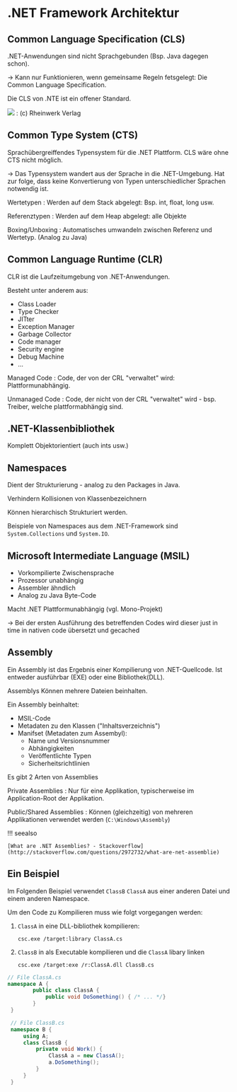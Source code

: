 # .NET Framework Architektur

## Common Language Specification (CLS)

.NET-Anwendungen sind nicht Sprachgebunden (Bsp. Java dagegen schon).

→ Kann nur Funktionieren, wenn gemeinsame Regeln fetsgelegt: Die Common Language Specification.

Die CLS von .NTE ist ein offener Standard.

![](http://openbook.rheinwerk-verlag.de/visual_csharp_2012/bilder/01_02.png)
: (c) Rheinwerk Verlag

## Common Type System (CTS)

Sprachübergreiffendes Typensystem für die .NET Plattform.
CLS wäre ohne CTS nicht möglich.

→ Das Typensystem wandert aus der Sprache in die .NET-Umgebung.
Hat zur folge, dass keine Konvertierung von Typen unterschiedlicher
Sprachen notwendig ist.

Wertetypen
: Werden auf dem Stack abgelegt: Bsp. int, float, long usw.

Referenztypen
: Werden auf dem Heap abgelegt: alle Objekte

Boxing/Unboxing
: Automatisches umwandeln zwischen Referenz und Wertetyp. (Analog zu Java)

## Common Language Runtime (CLR)
CLR ist die Laufzeitumgebung von .NET-Anwendungen.

Besteht unter anderem aus:

* Class Loader
* Type Checker
* JITter
* Exception Manager
* Garbage Collector
* Code manager
* Security engine
* Debug Machine
* ...

Managed Code
: Code, der von der CRL "verwaltet" wird: Plattformunabhängig.

Unmanaged Code
: Code, der nicht von der CRL "verwaltet" wird - bsp. Treiber, welche plattformabhängig sind.

## .NET-Klassenbibliothek

Komplett Objektorientiert (auch ints usw.)

## Namespaces
Dient der Strukturierung - analog zu den Packages in Java.

Verhindern Kollisionen von Klassenbezeichnern

Können hierarchisch Strukturiert werden.

Beispiele von Namespaces aus dem .NET-Framework sind ``System.Collections`` und ``System.IO``.


## Microsoft Intermediate Language (MSIL)

* Vorkompilierte Zwischensprache
* Prozessor unabhängig
* Assembler ähndlich
* Analog zu Java Byte-Code

Macht .NET Plattformunabhängig (vgl. Mono-Projekt)

→ Bei der ersten Ausführung des betreffenden Codes wird
dieser just in time in nativen code übersetzt und gecached

## Assembly

Ein Assembly ist das Ergebnis einer Kompilierung von .NET-Quellcode.
Ist entweder ausführbar (EXE) oder eine Bibliothek(DLL).

Assemblys Können mehrere Dateien beinhalten.

Ein Assembly beinhaltet:

* MSIL-Code
* Metadaten zu den Klassen ("Inhaltsverzeichnis")
* Manifset (Metadaten zum Assembyl):
    * Name und Versionsnummer
    * Abhängigkeiten
    * Veröffentlichte Typen
    * Sicherheitsrichtlinien

Es gibt 2 Arten von Assemblies

Private Assemblies
: Nur für eine Applikation, typischerweise im Application-Root der Applikation.

Public/Shared Assemblies
: Können (gleichzeitig) von mehreren Applikationen verwendet werden (`C:\Windows\Assembly`)

!!! seealso

    [What are .NET Assemblies? - Stackoverflow](http://stackoverflow.com/questions/2972732/what-are-net-assemblie)


## Ein Beispiel

Im Folgenden Beispiel verwendet `ClassB` `ClassA` aus
einer anderen Datei und einem anderen Namespace.


Um den Code zu Kompilieren muss wie folgt vorgegangen werden:

1. `ClassA` in eine DLL-bibliothek kompilieren:

    ```
    csc.exe /target:library ClassA.cs
    ```

2. `ClassB` in als Executable kompilieren und die `ClassA` libary linken

    ```
    csc.exe /target:exe /r:ClassA.dll ClassB.cs
    ```

```cs
// File ClassA.cs
namespace A {
        public class ClassA {
            public void DoSomething() { /* ... */}
        }
 }

 // File ClassB.cs
 namespace B {
     using A;
     class ClassB {
         private void Work() {
             ClassA a = new ClassA();
             a.DoSomething();
         }
     }
 }
 ```
